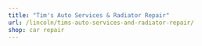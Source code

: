 ```yaml
---
title: "Tim's Auto Services & Radiator Repair"
url: /lincoln/tims-auto-services-and-radiator-repair/
shop: car repair
---
```

